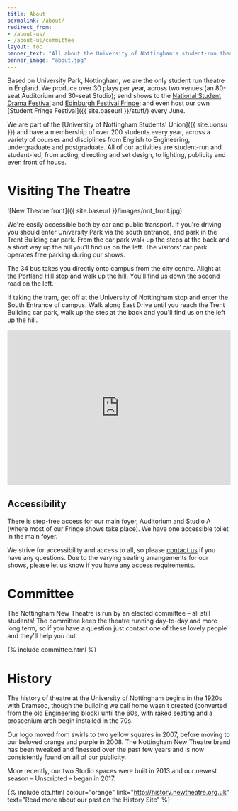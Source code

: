 ```yaml
---
title: About
permalink: /about/
redirect_from:
- /about-us/
- /about-us/committee
layout: toc 
banner_text: "All about the University of Nottingham's student-run theatre"
banner_image: "about.jpg"
---
```


Based on University Park, Nottingham, we are the only student run theatre in England. We produce over 30 plays per year, across two venues (an 80-seat Auditorium and 30-seat Studio); send shows to the [National Student Drama Festival](http://nsdf.org.uk) and [Edinburgh Festival Fringe](http://edfringe.com); and even host our own [Student Fringe Festival]({{ site.baseurl }}/stuff/) every June.

We are part of the [University of Nottingham Students' Union]({{ site.uonsu }}) and have a membership of over 200 students every year, across a variety of courses and disciplines from English to Engineering, undergraduate and postgraduate. All of our activities are student-run and student-led, from acting, directing and set design, to lighting, publicity and even front of house.

# Visiting The Theatre

![New Theatre front]({{ site.baseurl }}/images/nnt_front.jpg)

We're easily accessible both by car and public transport. If you're driving you should enter University Park via the south entrance, and park in the Trent Building car park. From the car park walk up the steps at the back and a short way up the hill you'll find us on the left. The visitors’ car park operates free parking during our shows.

The 34 bus takes you directly onto campus from the city centre. Alight at the Portland Hill stop and walk up the hill. You'll find us down the second road on the left.

If taking the tram, get off at the University of Nottingham stop and enter the South Entrance of campus. Walk along East Drive until you reach the Trent Building car park, walk up the stes at the back and you'll find us on the left up the hill. 

<iframe src="https://www.google.com/maps/ms?ie=UTF8&amp;hl=en&amp;t=m&amp;msa=0&amp;msid=203809243894156050253.00047251533fd25ea073d&amp;source=embed&amp;ll=52.93819,-1.197166&amp;spn=0.018105,0.017166&amp;z=14&amp;output=embed" width="100%" height="350" frameborder="0" marginwidth="0" marginheight="0" scrolling="no"></iframe>

## Accessibility

There is step-free access for our main foyer, Auditorium and Studio A (where most of our Fringe shows take place). We have one accessible toilet in the main foyer.

We strive for accessibility and access to all, so please [contact us](mailto:boxoffice@newtheatre.org.uk) if you have any questions. Due to the varying seating arrangements for our shows, please let us know if you have any access requirements.

# Committee 

The Nottingham New Theatre is run by an elected committee &ndash; all still students! The committee keep the theatre running day-to-day and more long term, so if you have a question just contact one of these lovely people and they'll help you out.

{% include committee.html %}

# History

The history of theatre at the University of Nottingham begins in the 1920s with Dramsoc, though the building we call home wasn't created (converted from the old Engineering block) until the 60s, with raked seating and a proscenium arch begin installed in the 70s.

Our logo moved from swirls to two yellow squares in 2007, before moving to our beloved orange and purple in 2008. The Nottingham New Theatre brand has been tweaked and finessed over the past few years and is now consistently found on all of our publicity.

More recently, our two Studio spaces were built in 2013 and our newest season &ndash; Unscripted &ndash; began in 2017. 

{% include cta.html colour="orange" link="http://history.newtheatre.org.uk" text="Read more about our past on the History Site" %}


